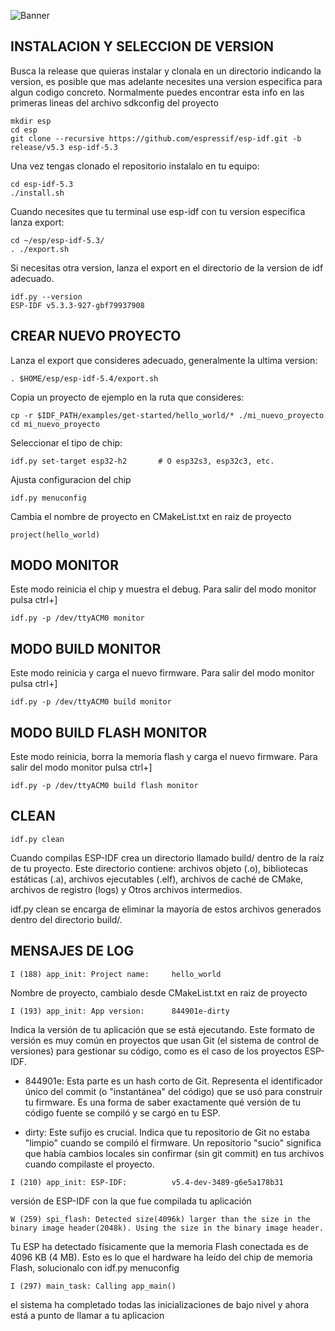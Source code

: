 ![Banner](./assets/banner.png)

## INSTALACION Y SELECCION DE VERSION

Busca la release que quieras instalar y clonala en un directorio indicando la version, es posible que mas adelante necesites una version especifica para algun codigo concreto. Normalmente puedes encontrar esta info en las primeras lineas del archivo sdkconfig del proyecto

```
mkdir esp
cd esp
git clone --recursive https://github.com/espressif/esp-idf.git -b release/v5.3 esp-idf-5.3
```

Una vez tengas clonado el repositorio instalalo en tu equipo:
```
cd esp-idf-5.3
./install.sh
```

Cuando necesites que tu terminal use esp-idf con tu version especifica lanza export:
```
cd ~/esp/esp-idf-5.3/
. ./export.sh
```

Si necesitas otra version, lanza el export en el directorio de la version de idf adecuado.
```
idf.py --version
ESP-IDF v5.3.3-927-gbf79937908
```

## CREAR NUEVO PROYECTO
Lanza el export que consideres adecuado, generalmente la ultima version:
```
. $HOME/esp/esp-idf-5.4/export.sh
```

Copia un proyecto de ejemplo en la ruta que consideres:
```
cp -r $IDF_PATH/examples/get-started/hello_world/* ./mi_nuevo_proyecto
cd mi_nuevo_proyecto
```

Seleccionar el tipo de chip:
```
idf.py set-target esp32-h2       # O esp32s3, esp32c3, etc.
```

Ajusta configuracion del chip
```
idf.py menuconfig
```

Cambia el nombre de proyecto en CMakeList.txt en raiz de proyecto
```
project(hello_world)
```

## MODO MONITOR

Este modo reinicia el chip y muestra el debug. Para salir del modo monitor pulsa ctrl+]
```
idf.py -p /dev/ttyACM0 monitor
```

## MODO BUILD MONITOR
Este modo reinicia y carga el nuevo firmware. Para salir del modo monitor pulsa ctrl+]
```
idf.py -p /dev/ttyACM0 build monitor
```

## MODO BUILD FLASH MONITOR
Este modo reinicia, borra la memoria flash y carga el nuevo firmware. Para salir del modo monitor pulsa ctrl+]
```
idf.py -p /dev/ttyACM0 build flash monitor
```

## CLEAN
```
idf.py clean
```
Cuando compilas ESP-IDF crea un directorio llamado build/ dentro de la raíz de tu proyecto. Este directorio contiene: archivos objeto (.o), bibliotecas estáticas (.a), archivos ejecutables (.elf), archivos de caché de CMake, archivos de registro (logs) y Otros archivos intermedios.

idf.py clean se encarga de eliminar la mayoría de estos archivos generados dentro del directorio build/.

## MENSAJES DE LOG

```
I (188) app_init: Project name:     hello_world
```
Nombre de proyecto, cambialo desde CMakeList.txt en raiz de proyecto

```
I (193) app_init: App version:      844901e-dirty
```
Indica la versión de tu aplicación que se está ejecutando. Este formato de versión es muy común en proyectos que usan Git (el sistema de control de versiones) para gestionar su código, como es el caso de los proyectos ESP-IDF.

 - 844901e: Esta parte es un hash corto de Git. Representa el identificador único del commit (o "instantánea" del código) que se usó para construir tu firmware. Es una forma de saber exactamente qué versión de tu código fuente se compiló y se cargó en tu ESP.

 - dirty: Este sufijo es crucial. Indica que tu repositorio de Git no estaba "limpio" cuando se compiló el firmware. Un repositorio "sucio" significa que había cambios locales sin confirmar (sin git commit) en tus archivos cuando compilaste el proyecto.

```
I (210) app_init: ESP-IDF:          v5.4-dev-3489-g6e5a178b31
```
versión de ESP-IDF con la que fue compilada tu aplicación

```
W (259) spi_flash: Detected size(4096k) larger than the size in the binary image header(2048k). Using the size in the binary image header.
```
Tu ESP ha detectado físicamente que la memoria Flash conectada es de 4096 KB (4 MB). Esto es lo que el hardware ha leído del chip de memoria Flash, solucionalo con idf.py menuconfig


```
I (297) main_task: Calling app_main()
```
el sistema ha completado todas las inicializaciones de bajo nivel y ahora está a punto de llamar a tu aplicacion
